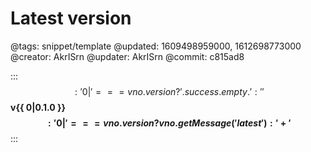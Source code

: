 # Latest version

@tags: snippet/template
@updated: 1609498959000, 1612698773000
@creator: AkrISrn
@updater: AkrISrn
@commit: c815ad8

:::$$: '{{ 0| }}' === vno.version ? ' .success.empty .' : '' $$
**v{{ 0|0.1.0 }}$$: '{{ 0| }}' === vno.version ? vno.getMessage('latest') : ' +' $$**
:::
